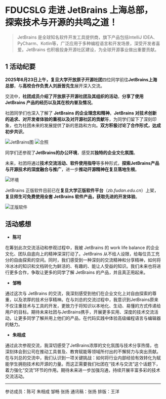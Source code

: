 # FDUCSLG 走进 JetBrains 上海总部，探索技术与开源的共鸣之道！

> JetBrains 是全球知名软件开发工具提供商，旗下产品包括IntelliJ IDEA、PyCharm、Kotlin等，广泛应用于多种编程语言和开发场景，深受开发者喜爱。JetBrains 也积极投身开源社区建设，为全球开源事业做出重要贡献。
## 1 活动纪要

**2025年6月23日上午，复旦大学开放原子开源社团**四位同学前往**JetBrains上海总部**，与**高校合作负责人刘辰皆先生**展开深入交流。

交流中，**社团成员介绍了开放原子开源社团及其组织的活动**，**分享了使用 JetBrains 产品的经历以及其在校内普及情况**。

社团同学们也深入了解了 **JetBrains 的企业理念和精神**。**JetBrains 对技术创新的追求、对开发者体验的重视以及对开源社区的贡献**等，为同学们留下了深刻印象，也为社团未来的发展提供了新的思路和方向。**双方积极讨论了合作形式，达成初步共识**。

![JetBrains图](/news05_1.png)
![合照](/news05_2.png)

同学们还参观了**JetBrains的办公环境**，感受其**独特的企业文化氛围**。

未来，社团将通过**技术交流活动、软件使用指导**等多种形式，**探索JetBrains产品与开源技术的深度融合与推广**，进一步**推动开源精神在复旦落地生根**。

![环境](/news05_3.png)

JetBrains 正版软件目前已在**复旦大学正版软件平台**（*zb.fudan.edu.cn*）上架，**复旦师生可免费使用全套 JetBrains 软件产品，获取先进的开发体验**。

![正版软件](/news05_4.png)
## 活动感想

- **陈可**

在筹划此次交流活动和参观过程中，我被 JetBrains 的 work life balance 的企业文化、团队自底向上的精神深深打动了。JetBrains 从不给人设限，给每位员工充分的自由探索的空间。同时，我们感受到一种深刻的交流精神和分享精神，如何将冷冰冰的知识和文档转化为鲜活的、有趣的、能让人受益的知识。我们未来也将进行更多合作，争取让更多的同学了解 JetBrains 的产品，并且真正用起来。

- **邹畅**

通过这次与 JetBrains 的交流，我深刻感受到他们在企业文化上对自由探索的尊重，以及浓厚的技术分享精神。在与刘总的交流过程中，我意识到JetBrains原来不仅注重技术与工具的开发，更致力于将知识以本地化、生动、易懂的方式传递给用户的目标。期待未来社团与JetBrains携手，开展更多实用、深度的技术交流活动，让更多同学了解并用上他们的产品，在代码实践中体验高级编程语言与编辑器的魅力。

- **朱相成**  

通过此次参观交流，我深切感受了JetBrains浓厚的文化氛围与技术分享热情，也深刻体会到公司在推动工具普及、教育赋能等领域所付出的不懈努力与突出贡献。在与刘总的交流中，我们认识到一项关键挑战：如何将行业内部经验有效转化为赋能学生拥抱技术和开源的力量。而这正需要我们社团在“技术与交流”这个话题下，着力强化“交流”环节的作用。期待未来进一步加强沟通，持续开展丰富多彩的技术交流活动。

****

参访成员：陈可 朱相成 邹畅 张扬
通讯稿：张扬
排版：王洋